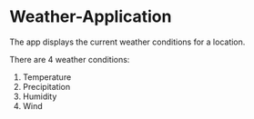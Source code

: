 # Weather-Application

The app displays the current weather conditions for a location.

There are 4 weather conditions:
1. Temperature
2. Precipitation 
3. Humidity
4. Wind
